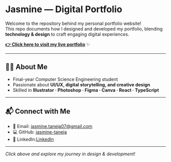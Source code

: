 # Jasmine — Digital Portfolio  

Welcome to the repository behind my personal portfolio website!  
This repo documents how I designed and developed my portfolio, blending **technology & design** to craft engaging digital experiences.  

 **[👉 Click here to visit my live portfolio](https://preview--jasmine-digital-canvas.lovable.app/)** ✨  

---

## 👩‍💻 About Me  
- Final-year Computer Science Engineering student  
- Passionate about **UI/UX, digital storytelling, and creative design**  
- Skilled in **Illustrator · Photoshop · Figma · Canva · React · TypeScript**  

---

## 📬 Connect with Me  
- 📧 Email: [jasmine.taneja07@gmail.com](mailto:jasmine.taneja07@gmail.com)  
- 💻 GitHub: [jasmine-taneja](https://github.com/jasmine-taneja)  
- 🔗 LinkedIn:[LinkedIn]([https://www.linkedin.com/in/jasmine-taneja-524493216/) 

---
 *Click above and explore my journey in design & development!*  
